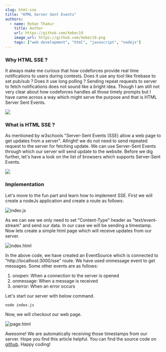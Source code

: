 ```yaml
---
slug: html-sse
title: "HTML Server Sent Events"
authors:
  - name: Rohan Thakur
    title: Author
    url: https://github.com/Xebec19
    image_url: https://github.com/Xebec19.png
    tags: ["web development", "html", "javascript", "nodejs"]
---
```


### Why HTML SSE ?

It always make me curious that how codeforces provide real time notifications to users during contests. Does it use any tool like firebase to set pub/sub ? Does it use long polling ? Sending repeat requests to server to fetch notifications does not sound like a bright idea. Though I am still not very clear about how codeforces handles all those timely prompts but I have came across a way which might serve the purpose and that is HTML Server Sent Events.

![](https://symmetrical-carnival.s3.ap-south-1.amazonaws.com/publicprefix/volodymyr-hryshchenko-V5vqWC9gyEU-unsplash.jpg)

### What is HTML SSE ?

As mentioned by w3schools "Server-Sent Events (SSE) allow a web page to get updates from a server". Allright! we do not need to send repeated request to the server for fetching update. We can use Server-Sent Events through which our server will send update to the website. Before we dig further, let's have a look on the list of browsers which supports Server-Sent Events.

![](https://symmetrical-carnival.s3.ap-south-1.amazonaws.com/publicprefix/caniuse-SSE.png)

### Implementation

Let's move to the fun part and learn how to implement SSE. First we will create a nodeJs application and create a route as follows:

![index.js](https://symmetrical-carnival.s3.ap-south-1.amazonaws.com/publicprefix/sse-server-code-snapshot.png)

As we can see we only need to set "Content-Type" header as "text/event-stream" and send our data. In our case we will be sending a timestamp. Now lets create a simple html page which will receive updates from our server.

![index.html](https://symmetrical-carnival.s3.ap-south-1.amazonaws.com/publicprefix/sse-client-code-snapshot.png)

In the above code, we have created an EventSource which is connected to "http://localhost:3000/sse" route. We have used onmessage event to get messages. Some other events are as follows:

1. onopen: When a connection to the server is opened
2. onmessage: When a message is received
3. onerror: When an error occurs

Let's start our server with below command.

```
node index.js
```

Now, we will checkout our web page.

![page.html](https://symmetrical-carnival.s3.ap-south-1.amazonaws.com/publicprefix/page.gif)

Awesome! We are automatically receiving those timestamps from our server. Hope you find this article helpful. You can find the source code on [github](https://github.com/Xebec19/html-sse). Happy coding!

